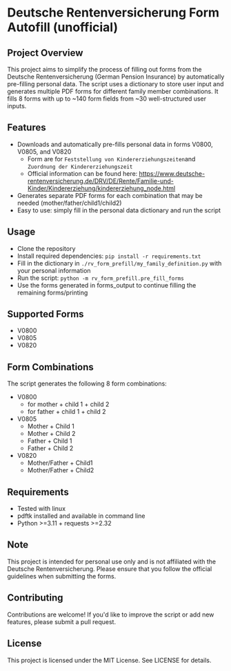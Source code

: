 # Deutsche Rentenversicherung Form Autofill (unofficial)

## Project Overview

This project aims to simplify the process of filling out forms from the Deutsche Rentenversicherung (German Pension
Insurance) by automatically pre-filling personal data. The script uses a dictionary to store user input and generates
multiple PDF forms for different family member combinations.
It fills 8 forms with up to ~140 form fields from ~30 well-structured user inputs.

## Features

* Downloads and automatically pre-fills personal data in forms V0800, V0805, and V0820
  * Form are for `Feststellung von Kindererziehungszeiten`and `Zuordnung der Kindererziehungszeit`
  * Official information can be found here: https://www.deutsche-rentenversicherung.de/DRV/DE/Rente/Familie-und-Kinder/Kindererziehung/kindererziehung_node.html
* Generates separate PDF forms for each combination that may be needed (mother/father/child1/child2)
* Easy to use: simply fill in the personal data dictionary and run the script

## Usage

* Clone the repository
* Install required dependencies: `pip install -r requirements.txt`
* Fill in the dictionary in `./rv_form_prefill/my_family_definition.py` with your personal information
* Run the script: `python -m rv_form_prefill.pre_fill_forms`
* Use the forms generated in forms_output to continue filling the remaining forms/printing

## Supported Forms

* V0800
* V0805
* V0820

## Form Combinations

The script generates the following 8 form combinations:

* V0800
    * for mother + child 1 + child 2
    * for father + child 1 + child 2
* V0805
    * Mother + Child 1
    * Mother + Child 2
    * Father + Child 1
    * Father + Child 2
* V0820
    * Mother/Father + Child1
    * Mother/Father + Child2

## Requirements

* Tested with linux
* pdftk installed and available in command line
* Python >=3.11 + requests >=2.32

## Note

This project is intended for personal use only and is not affiliated with the Deutsche Rentenversicherung. Please ensure
that you follow the official guidelines when submitting the forms.

## Contributing

Contributions are welcome! If you'd like to improve the script or add new features, please submit a pull request.

## License

This project is licensed under the MIT License. See LICENSE for details.
